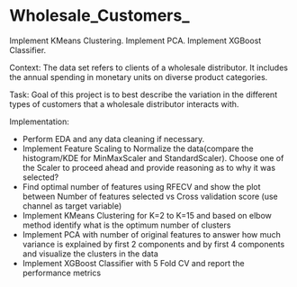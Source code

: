# Wholesale_Customers_
Implement KMeans Clustering. Implement PCA. Implement XGBoost Classifier.

Context: The data set refers to clients of a wholesale distributor. It includes the annual spending in monetary units on diverse product categories.

Task: Goal of this project is to best describe the variation in the different types of customers that a wholesale distributor interacts with.

Implementation:
- Perform EDA and any data cleaning if necessary.
- Implement Feature Scaling to Normalize the data(compare the histogram/KDE for MinMaxScaler and StandardScaler). Choose one of the Scaler to proceed ahead and provide reasoning as to why it was selected?
- Find optimal number of features using RFECV and show the plot between Number of features selected vs Cross validation score (use channel as target variable)
- Implement KMeans Clustering for K=2 to K=15 and based on elbow method identify what is the optimum number of clusters
- Implement PCA with number of original features to answer how much variance is explained by first 2 components and by first 4 components and visualize the clusters in the data
- Implement XGBoost Classifier with 5 Fold CV and report the performance metrics

